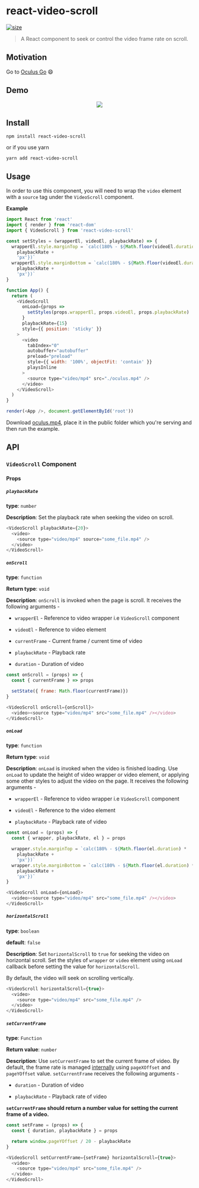 # react-video-scroll

[![size](https://img.badgesize.io/https://unpkg.com/react-video-scroll?compression=gzip&label=size)](https://unpkg.com/react-video-scroll)

> A React component to seek or control the video frame rate on scroll.

## Motivation

Go to [Oculus Go](https://www.oculus.com/go/) 😄

## Demo

<p align='center'>
  <img src='./media/ReactVideoScroll.gif' />
</p>

## Install

```
npm install react-video-scroll
```

or if you use yarn

```
yarn add react-video-scroll
```

## Usage

In order to use this component, you will need to wrap the `video` element with a `source` tag under the `VideoScroll` component.

**Example**

```js
import React from 'react'
import { render } from 'react-dom'
import { VideoScroll } from 'react-video-scroll'

const setStyles = (wrapperEl, videoEl, playbackRate) => {
  wrapperEl.style.marginTop = `calc(180% - ${Math.floor(videoEl.duration) *
    playbackRate +
    'px'})`
  wrapperEl.style.marginBottom = `calc(180% - ${Math.floor(videoEl.duration) *
    playbackRate +
    'px'})`
}

function App() {
  return (
    <VideoScroll
      onLoad={props =>
        setStyles(props.wrapperEl, props.videoEl, props.playbackRate)
      }
      playbackRate={15}
      style={{ position: 'sticky' }}
    >
      <video
        tabIndex="0"
        autobuffer="autobuffer"
        preload="preload"
        style={{ width: '100%', objectFit: 'contain' }}
        playsInline
      >
        <source type="video/mp4" src="./oculus.mp4" />
      </video>
    </VideoScroll>
  )
}

render(<App />, document.getElementById('root'))
```

Download [oculus.mp4](./public/oculus.mp4), place it in the public folder which you're serving and then run the example.

## API

### `VideoScroll` Component

#### Props

##### `playbackRate`

**type**: `number`

**Description**: Set the playback rate when seeking the video on scroll.

```js
<VideoScroll playbackRate={20}>
  <video>
    <source type="video/mp4" source="some_file.mp4" />
  </video>
</VideoScroll>
```

##### `onScroll`

**type**: `function`

**Return type**: `void`

**Description**: `onScroll` is invoked when the page is scroll. It receives the following arguments -

* `wrapperEl` - Reference to video wrapper i.e `VideoScroll` component

* `videoEl` - Reference to video element

* `currentFrame` - Current frame / current time of video

* `playbackRate` - Playback rate

* `duration` - Duration of video

```js
const onScroll = (props) => {
  const { currentFrame } => props

  setState({ frame: Math.floor(currentFrame)})
}

<VideoScroll onScroll={onScroll}>
  <video><source type="video/mp4" src="some_file.mp4" /></video>
</VideoScroll>
```

##### `onLoad`

**type**: `function`

**Return type**: `void`

**Description**: `onLoad` is invoked when the video is finished loading. Use `onLoad` to update the height of video wrapper or video element, or applying some other styles to adjust the video on the page. It receives the following arguments -

* `wrapperEl` - Reference to video wrapper i.e `VideoScroll` component

* `videoEl` - Reference to the video element

* `playbackRate` - Playback rate of video

```js
const onLoad = (props) => {
  const { wrapper, playbackRate, el } = props

  wrapper.style.marginTop = `calc(180% - ${Math.floor(el.duration) *
    playbackRate +
    'px'})`
  wrapper.style.marginBottom = `calc(180% - ${Math.floor(el.duration) *
    playbackRate +
    'px'})`
}

<VideoScroll onLoad={onLoad}>
  <video><source type="video/mp4" src="some_file.mp4" /></video>
</VideoScroll>
```

##### `horizontalScroll`

**type**: `boolean`

**default**: `false`

**Description**: Set `horizontalScroll` to `true` for seeking the video on horizontal scroll. Set the styles of `wrapper` or `video` element using `onLoad` callback before setting the value for `horizontalScroll`.

By default, the video will seek on scrolling vertically.

```js
<VideoScroll horizontalScroll={true}>
  <video>
    <source type="video/mp4" src="some_file.mp4" />
  </video>
</VideoScroll>
```

##### `setCurrentFrame`

**type**: `Function`

**Return value**: `number`

**Description**: Use `setCurrentFrame` to set the current frame of video. By default, the frame rate is managed [internally]() using `pageXOffset` and `pageYOffset` value. `setCurrentFrame` receives the following arguments -

* `duration` - Duration of video

* `playbackRate` - Playback rate of video

**`setCurrentFrame` should return a number value for setting the current frame of a video.**

```js
const setFrame = (props) => {
  const { duration, playbackRate } = props

  return window.pageYOffset / 20 - playbackRate
}

<VideoScroll setCurrentFrame={setFrame} horizontalScroll={true}>
  <video>
    <source type="video/mp4" src="some_file.mp4" />
  </video>
</VideoScroll>
```

